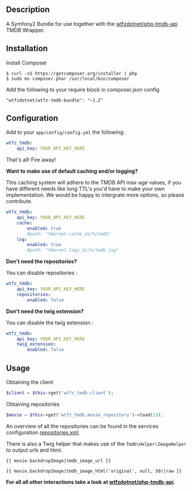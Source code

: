 Description
----------------

A Symfony2 Bundle for use together with the [wtfzdotnet/php-tmdb-api](https://github.com/wtfzdotnet/php-tmdb-api) TMDB Wrapper.

Installation
------------
Install Composer

```
$ curl -sS https://getcomposer.org/installer | php
$ sudo mv composer.phar /usr/local/bin/composer
```

Add the following to your require block in composer.json config

```
"wtfzdotnet/wtfz-tmdb-bundle": "~1.2"
```

Configuration
----------------
Add to your `app/config/config.yml` the following:

```yaml
wtfz_tmdb:
    api_key: YOUR_API_KEY_HERE
```

That's all! Fire away!

__Want to make use of default caching and/or logging?__

This caching system will adhere to the TMDB API max-age values, if you have different needs like long TTL's
you'd have to make your own implementation. We would be happy to intergrate more options, so please contribute.

```yaml
wtfz_tmdb:
    api_key: YOUR_API_KEY_HERE
    cache:
        enabled: true
        #path: "%kernel.cache_dir%/tmdb"
    log:
        enabled: true
        #path: "%kernel.logs_dir%/tmdb.log"
```

__Don't need the repositories?__

You can disable repositories :

```yaml
wtfz_tmdb:
    api_key: YOUR_API_KEY_HERE
    repositories:
        enabled: false
```

__Don't need the twig extension?__

You can disable the twig extension :

```yaml
wtfz_tmdb:
    api_key: YOUR_API_KEY_HERE
    twig_extension:
        enabled: false
```

Usage
----------------

Obtaining the client

```php
$client = $this->get('wtfz_tmdb.client');
```

Obtaining repositories

```php
$movie = $this->get('wtfz_tmdb.movie_repository')->load(13);
```

An overview of all the repositories can be found in the services configuration [repositories.xml](https://github.com/wtfzdotnet/WtfzTmdbBundle/blob/master/Resources/config/repositories.xml).

There is also a Twig helper that makes use of the `Tmdb\Helper\ImageHelper` to output urls and html.

```twig
{{ movie.backdropImage|tmdb_image_url }}

{{ movie.backdropImage|tmdb_image_html('original', null, 50)|raw }}
```

**For all all other interactions take a look at [wtfzdotnet/php-tmdb-api](https://github.com/wtfzdotnet/php-tmdb-api).**
